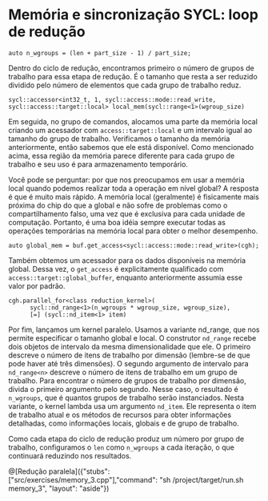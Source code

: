 # Memória e sincronização SYCL: loop de redução

`auto n_wgroups = (len + part_size - 1) / part_size;`

Dentro do ciclo de redução, encontramos primeiro o número de grupos de trabalho para essa etapa de redução. É o tamanho que resta a ser reduzido dividido pelo número de elementos que cada grupo de trabalho reduz.

`sycl::accessor<int32_t, 1, sycl::access::mode::read_write, sycl::access::target::local> local_mem(sycl::range<1>(wgroup_size)`

Em seguida, no grupo de comandos, alocamos uma parte da memória local criando um acessador com `access::target::local` e um intervalo igual ao tamanho do grupo de trabalho. Verificamos o tamanho da memória anteriormente, então sabemos que ele está disponível. Como mencionado acima, essa região da memória parece diferente para cada grupo de trabalho e seu uso é para armazenamento temporário.

Você pode se perguntar: por que nos preocupamos em usar a memória local quando podemos realizar toda a operação em nível global? A resposta é que é muito mais rápido. A memória local (geralmente) é fisicamente mais próxima do chip do que a global e não sofre de problemas como o compartilhamento falso, uma vez que é exclusiva para cada unidade de computação. Portanto, é uma boa idéia sempre executar todas as operações temporárias na memória local para obter o melhor desempenho.

`auto global_mem = buf.get_access<sycl::access::mode::read_write>(cgh);`

Também obtemos um acessador para os dados disponíveis na memória global. Dessa vez, o `get_access` é explicitamente qualificado com `access::target::global_buffer`, enquanto anteriormente assumia esse valor por padrão.

```
cgh.parallel_for<class reduction_kernel>(
      sycl::nd_range<1>(n_wgroups * wgroup_size, wgroup_size),
      [=] (sycl::nd_item<1> item)
```

Por fim, lançamos um kernel paralelo. Usamos a variante nd_range, que nos permite especificar o tamanho global e local. O construtor `nd_range` recebe dois objetos de intervalo da mesma dimensionalidade que ele. O primeiro descreve o número de itens de trabalho por dimensão (lembre-se de que pode haver até três dimensões). O segundo argumento de intervalo para `nd_range<n>` descreve o número de itens de trabalho em um grupo de trabalho. Para encontrar o número de grupos de trabalho por dimensão, divida o primeiro argumento pelo segundo. Nesse caso, o resultado é `n_wgroups`, que é quantos grupos de trabalho serão instanciados. Nesta variante, o kernel lambda usa um argumento `nd_item`. Ele representa o item de trabalho atual e os métodos de recursos para obter informações detalhadas, como informações locais, globais e de grupo de trabalho.

Como cada etapa do ciclo de redução produz um número por grupo de trabalho, configuramos o `len` como `n_wgroups` a cada iteração, o que continuará reduzindo nos resultados.

@[Redução paralela]({"stubs": ["src/exercises/memory_3.cpp"],"command": "sh /project/target/run.sh memory_3", "layout": "aside"})
